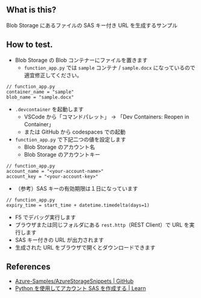 ## What is this?
Blob Storage にあるファイルの SAS キー付き URL を生成するサンプル

## How to test.
- Blob Storage の Blob コンテナーにファイルを置きます
  - `function_app.py` では `sample` コンテナ / `sample.docx` になっているので適宜修正してください。  
```
// function_app.py
container_name = "sample"
blob_name = "sample.docx"
```
- `.devcontainer` を起動します
  - VSCode から「コマンドパレット」 → 「Dev Containers: Reopen in Container」
  - または GitHub から codespaces での起動
- `function_app.py` で下記二つの値を設定します
  - Blob Storage のアカウント名
  - Blob Storage のアカウントキー
```
// function_app.py
account_name = "<your-account-name>"
account_key = "<your-account-key>"
```
- （参考）SAS キーの有効期限は１日になっています
```
// function_app.py
expiry_time = start_time + datetime.timedelta(days=1)
```
- F5 でデバッグ実行します
- ブラウザまたは同じフォルダにある `rest.http`（REST Client）で URL を実行します
- SAS キー付きの URL が出力されます
- 生成された URL をブラウザで開くとダウンロードできます
## References
- [Azure-Samples/AzureStorageSnippets | GitHub](https://github.com/Azure-Samples/AzureStorageSnippets/blob/master/blobs/howto/python/blob-devguide-py/blob_devguide_create_sas.py#L21)
- [Python を使用してアカウント SAS を作成する | Learn](https://learn.microsoft.com/ja-jp/azure/storage/common/storage-account-sas-create-python)
